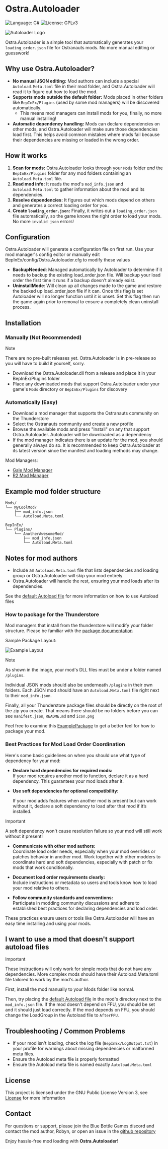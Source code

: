 # Ostra.Autoloader

![Language: C#](https://img.shields.io/badge/Language-C%23-blue?style=flat-square&logo=sharp)
![License: GPLv3](https://img.shields.io/badge/License-GPLv3-orange?style=flat-square&logo=gnuemacs)

![Autoloader Logo](https://raw.githubusercontent.com/RobynLlama/Ostranauts.Autoloader/refs/heads/main/banner.png)

Ostra.Autoloader is a simple tool that automatically generates your `loading_order.json` file for Ostranauts mods. No more manual editing or guesswork!

## Why use Ostra.Autoloader?

- **No manual JSON editing:** Mod authors can include a special `Autoload.Meta.toml` file in their mod folder, and Ostra.Autoloader will read it to figure out how to load the mod.
- **Supports mods outside the default folder:** Mods placed in other folders like `BepInEx/Plugins` (used by some mod managers) will be discovered automatically.
  - This means mod managers can install mods for you, finally, no more manual installing!
- **Automatic dependency handling:** Mods can declare dependencies on other mods, and Ostra.Autoloader will make sure those dependencies load first. This helps avoid common mistakes where mods fail because their dependencies are missing or loaded in the wrong order.

## How it works

1. **Scan for mods:** Ostra.Autoloader looks through your `Mods` folder *and* the `BepInEx/Plugins` folder for any mod folders containing an `Autoload.Meta.toml` file.
2. **Read mod info:** It reads the mod's `mod_info.json` and `Autoload.Meta.toml` to gather information about the mod and its dependencies.
3. **Resolve dependencies:** It figures out which mods depend on others and generates a correct loading order for you.
4. **Create `loading_order.json`:** Finally, it writes out a `loading_order.json` file automatically, so the game knows the right order to load your mods. No more `invalid json` errors!

## Configuration

Ostra.Autoloader will generate a configuration file on first run. Use your mod manager's config editor or manually edit BepInEx/config/Ostra.Autoloader.cfg to modify these values

- **BackupNeeded**: Managed automatically by Autoloader to determine if it needs to backup the existing load_order.json file. Will backup your load order the first time it runs if a backup doesn't already exist.
- **UninstallMode**: Will clean up all changes made to the game and restore the backed up load_order.json file if it can. Once this flag is set Autoloader will no longer function until it is unset. Set this flag then run the game again prior to removal to ensure a completely clean uninstall process.

## Installation

### Manually (Not Recommended)

> [!NOTE]
> There are no pre-built releases yet. Ostra.Autoloader is in pre-release so you will have to build it yourself, sorry.

- Download the Ostra.Autoloader.dll from a release and place it in your BepInEx/Plugins folder
- Place any downloaded mods that support Ostra.Autoloader under your game's `Mods` directory or `BepInEx/Plugins` for discovery

### Automatically (Easy)

- Download a mod manager that supports the Ostranauts community on the Thunderstore
- Select the Ostranauts community and create a new profile
- Browse the available mods and press "Install" on any that support Ostra.Autoloader. Autoloader will be downloaded as a dependency
- If the mod manager indicates there is an update for the mod, you should generally always do so. It is recommended to keep Ostra.Autoloader at its latest version since the manifest and loading methods may change.

Mod Managers:

- [Gale Mod Manager](https://thunderstore.io/c/ostranauts/p/Kesomannen/GaleModManager/)
- [R2 Mod Manager](https://thunderstore.io/c/ostranauts/p/ebkr/r2modman/)

## Example mod folder structure

```plaintext
Mods/
└── MyCoolMod/
    ├── mod_info.json
    └── Autoload.Meta.toml

BepInEx/
└── Plugins/
    └── AnotherAwesomeMod/
        ├── mod_info.json
        └── Autoload.Meta.toml
```

## Notes for mod authors

- Include an `Autoload.Meta.toml` file that lists dependencies and loading group or Ostra.Autoloader will skip your mod entirely
- Ostra.Autoloader will handle the rest, ensuring your mod loads after its dependencies.

See the [default Autoload file](https://github.com/RobynLlama/Ostranauts.Autoloader/blob/main/Defaults/Autoload.Meta.toml) for more information on how to use Autoload files

### How to package for the Thunderstore

Mod managers that install from the thunderstore will modify your folder structure. Please be familiar with the [package documentation](https;//wiki.thunderstore.io/creating-a-package)

Sample Package Layout:

![Example Layout](https://raw.githubusercontent.com/RobynLlama/Ostranauts.Autoloader/refs/heads/main/Media/Example.png)

> [!NOTE]
> As shown in the image, your mod's DLL files must be under a folder named `/plugins`.
>
> Individual JSON mods should also be underneath `/plugins` in their own folders. Each JSON mod should have an `Autoload.Meta.toml` file right next to their `mod_info.json`.
>
> Finally, all your Thunderstore package files should be directly on the root of the zip you create. That means there should be no folders before you can see `manifest.json`, `README.md` and `icon.png`

Feel free to examine this [ExamplePackage](https://github.com/RobynLlama/Ostranauts.Autoloader/raw/refs/heads/main/Media/PackageExample.zip) to get a better feel for how to package your mod.

### Best Practices for Mod Load Order Coordination

Here's some basic guidelines on when you should use what type of dependency for your mod:

- **Declare hard dependencies for required mods:**  
  If your mod requires another mod to function, declare it as a hard dependency. This guarantees your mod loads after it.

- **Use soft dependencies for optional compatibility:**

  If your mod adds features when another mod is present but can work without it, declare a soft dependency to load after that mod if it’s installed.

> [!IMPORTANT]
> A soft dependency won't cause resolution failure so your mod will still work without it present!

- **Communicate with other mod authors:**  
  Coordinate load order needs, especially when your mod overrides or patches behavior in another mod. Work together with other modders to coordinate hard and soft dependencies, especially with patch or fix mods that work conditionally.

- **Document load order requirements clearly:**  
  Include instructions or metadata so users and tools know how to load your mod relative to others.

- **Follow community standards and conventions:**  
  Participate in modding community discussions and adhere to established best practices for declaring dependencies and load order.

These practices ensure users or tools like Ostra.Autoloader will have an easy time installing and using your mods.

## I want to use a mod that doesn't support autoload files

> [!IMPORTANT]
> These instructions will only work for simple mods that do not have any dependencies. More complex mods should have their Autoload.Meta.toml file tailored to work by the mod's author.

First, install the mod manually to your Mods folder like normal.

Then, try placing the [default Autoload file](https://github.com/RobynLlama/Ostranauts.Autoloader/blob/main/Defaults/Autoload.Meta.toml) in the mod's directory next to the `mod_info.json` file. If the mod doesn't depend on FFU, you should be set and it should just load correctly. If the mod depends on FFU, you should change the LoadGroup in the Autoload file to `AfterFFU`.

## Troubleshooting / Common Problems

- If your mod isn't loading, check the log file (`BepInEx/LogOutput.txt`) in your profile for warnings about missing dependencies or malformed meta files.
- Ensure the Autoload meta file is properly formatted
- Ensure the Autoload meta file is named exactly `Autoload.Meta.toml`

## License

This project is licensed under the GNU Public License Version 3, see [License](https://github.com/RobynLlama/Ostranauts.Autoloader/blob/main/LICENSE) for more information

## Contact

For questions or support, please join the Blue Bottle Games discord and contact the mod author, Robyn, or open an issue in the [github repository](https://github.com/RobynLlama/Ostranauts.Autoloader/issues/new)

Enjoy hassle-free mod loading with **Ostra.Autoloader**!
